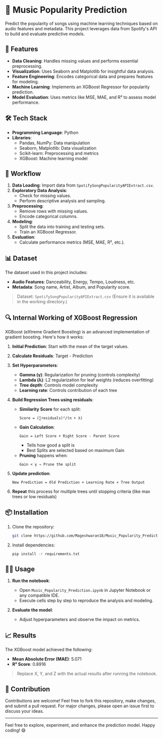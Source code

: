 # 🎵 Music Popularity Prediction

Predict the popularity of songs using machine learning techniques based on audio features and metadata. This project leverages data from Spotify's API to build and evaluate predictive models.

## 🚀 Features

- **Data Cleaning**: Handles missing values and performs essential preprocessing.
- **Visualization**: Uses Seaborn and Matplotlib for insightful data analysis.
- **Feature Engineering**: Encodes categorical data and prepares features for modeling.
- **Machine Learning**: Implements an XGBoost Regressor for popularity prediction.
- **Model Evaluation**: Uses metrics like MSE, MAE, and R² to assess model performance.

## 🛠️ Tech Stack

- **Programming Language**: Python
- **Libraries**:
  - Pandas, NumPy: Data manipulation
  - Seaborn, Matplotlib: Data visualization
  - Scikit-learn: Preprocessing and metrics
  - XGBoost: Machine learning model

## 📂 Workflow

1. **Data Loading**: Import data from `SpotifySongPopularityAPIExtract.csv`.
2. **Exploratory Data Analysis**:
   - Check for missing values.
   - Perform descriptive analysis and sampling.
3. **Preprocessing**:
   - Remove rows with missing values.
   - Encode categorical columns.
4. **Modeling**:
   - Split the data into training and testing sets.
   - Train an XGBoost Regressor.
5. **Evaluation**:
   - Calculate performance metrics (MSE, MAE, R², etc.).

## 📊 Dataset

The dataset used in this project includes:

- **Audio Features**: Danceability, Energy, Tempo, Loudness, etc.
- **Metadata**: Song name, Artist, Album, and Popularity score.

> Dataset: `SpotifySongPopularityAPIExtract.csv` (Ensure it is available in the working directory.)

## 🔍 Internal Working of XGBoost Regression

XGBoost (eXtreme Gradient Boosting) is an advanced implementation of gradient boosting. Here's how it works:

1. **Initial Prediction**: Start with the mean of the target values.
2. **Calculate Residuals**: Target - Prediction
3. **Set Hyperparameters**:
   - **Gamma (γ)**: Regularization for pruning (controls complexity)
   - **Lambda (λ)**: L2 regularization for leaf weights (reduces overfitting)
   - **Tree depth**: Controls model complexity
   - **Learning rate**: Controls contribution of each tree

4. **Build Regression Trees using residuals**:
   - **Similarity Score** for each split:
     ```
     Score = (∑residuals)²/(n + λ)
     ```
   - **Gain Calculation**:
     ```
     Gain = Left Score + Right Score - Parent Score
     ```
     - Tells how good a split is
     - Best Splits are selected based on maximum Gain
   - **Pruning** happens when:
     ```
     Gain < γ ⇒ Prune the split
     ```

5. **Update prediction**:
   ```
   New Prediction = Old Prediction + Learning Rate × Tree Output
   ```

6. **Repeat** this process for multiple trees until stopping criteria (like max trees or low residuals)

## 📦 Installation

1. Clone the repository:
   ```bash
   git clone https://github.com/Mageshwaran18/Music_Popularity_Prediction.git
   ```
2. Install dependencies:
   ```bash
   pip install -r requirements.txt
   ```

## 🧑‍💻 Usage

1. **Run the notebook**:
   - Open `Music_Popularity_Prediction.ipynb` in Jupyter Notebook or any compatible IDE.
   - Execute cells step by step to reproduce the analysis and modeling.

2. **Evaluate the model**:
   - Adjust hyperparameters and observe the impact on metrics.

## 📈 Results

The XGBoost model achieved the following:

- **Mean Absolute Error (MAE)**: 5.071
- **R² Score**: 0.8916

> Replace X, Y, and Z with the actual results after running the notebook.

## 🤝 Contribution

Contributions are welcome! Feel free to fork this repository, make changes, and submit a pull request. For major changes, please open an issue first to discuss your ideas.

---

Feel free to explore, experiment, and enhance the prediction model. Happy coding! 😄

